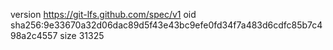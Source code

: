 version https://git-lfs.github.com/spec/v1
oid sha256:9e33670a32d06dac89d5f43e43bc9efe0fd34f7a483d6cdfc85b7c498a2c4557
size 31325
